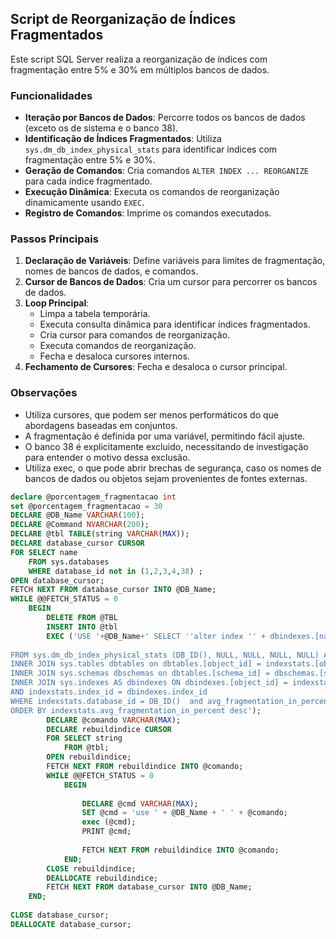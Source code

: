 ## Script de Reorganização de Índices Fragmentados

Este script SQL Server realiza a reorganização de índices com fragmentação entre 5% e 30% em múltiplos bancos de dados.

### Funcionalidades

* **Iteração por Bancos de Dados**: Percorre todos os bancos de dados (exceto os de sistema e o banco 38).
* **Identificação de Índices Fragmentados**: Utiliza `sys.dm_db_index_physical_stats` para identificar índices com fragmentação entre 5% e 30%.
* **Geração de Comandos**: Cria comandos `ALTER INDEX ... REORGANIZE` para cada índice fragmentado.
* **Execução Dinâmica**: Executa os comandos de reorganização dinamicamente usando `EXEC`.
* **Registro de Comandos**: Imprime os comandos executados.

### Passos Principais

1.  **Declaração de Variáveis**: Define variáveis para limites de fragmentação, nomes de bancos de dados, e comandos.
2.  **Cursor de Bancos de Dados**: Cria um cursor para percorrer os bancos de dados.
3.  **Loop Principal**:
    * Limpa a tabela temporária.
    * Executa consulta dinâmica para identificar índices fragmentados.
    * Cria cursor para comandos de reorganização.
    * Executa comandos de reorganização.
    * Fecha e desaloca cursores internos.
4.  **Fechamento de Cursores**: Fecha e desaloca o cursor principal.

### Observações

* Utiliza cursores, que podem ser menos performáticos do que abordagens baseadas em conjuntos.
* A fragmentação é definida por uma variável, permitindo fácil ajuste.
* O banco 38 é explicitamente excluido, necessitando de investigação para entender o motivo dessa exclusão.
* Utiliza exec, o que pode abrir brechas de segurança, caso os nomes de bancos de dados ou objetos sejam provenientes de fontes externas.

```sql
declare @porcentagem_fragmentacao int 
set @porcentagem_fragmentacao = 30
DECLARE @DB_Name VARCHAR(100);
DECLARE @Command NVARCHAR(200);
DECLARE @tbl TABLE(string VARCHAR(MAX));
DECLARE database_cursor CURSOR
FOR SELECT name
    FROM sys.databases
    WHERE database_id not in (1,2,3,4,38) ;
OPEN database_cursor;
FETCH NEXT FROM database_cursor INTO @DB_Name;
WHILE @@FETCH_STATUS = 0
    BEGIN
        DELETE FROM @TBL
        INSERT INTO @tbl
        EXEC ('USE '+@DB_Name+' SELECT ''alter index '' + dbindexes.[name] + '' on ''+ dbschemas.[name] +''.'' + dbtables.[name] + '' reorganize''
 
FROM sys.dm_db_index_physical_stats (DB_ID(), NULL, NULL, NULL, NULL) AS indexstats
INNER JOIN sys.tables dbtables on dbtables.[object_id] = indexstats.[object_id]
INNER JOIN sys.schemas dbschemas on dbtables.[schema_id] = dbschemas.[schema_id]
INNER JOIN sys.indexes AS dbindexes ON dbindexes.[object_id] = indexstats.[object_id]
AND indexstats.index_id = dbindexes.index_id
WHERE indexstats.database_id = DB_ID()  and avg_fragmentation_in_percent > 5 and avg_fragmentation_in_percent <'+ @porcentagem_fragmentacao +' and dbindexes.[name] is not null
ORDER BY indexstats.avg_fragmentation_in_percent desc');
        DECLARE @comando VARCHAR(MAX);
        DECLARE rebuildindice CURSOR
        FOR SELECT string
            FROM @tbl;
        OPEN rebuildindice;
        FETCH NEXT FROM rebuildindice INTO @comando;
        WHILE @@FETCH_STATUS = 0
            BEGIN
			
                DECLARE @cmd VARCHAR(MAX);
                SET @cmd = 'use ' + @DB_Name + ' ' + @comando;
                exec (@cmd);
				PRINT @cmd;
			
                FETCH NEXT FROM rebuildindice INTO @comando;
            END;
        CLOSE rebuildindice;
        DEALLOCATE rebuildindice;
        FETCH NEXT FROM database_cursor INTO @DB_Name;
    END;
	
CLOSE database_cursor; 
DEALLOCATE database_cursor;
```
